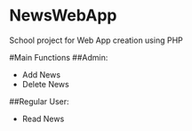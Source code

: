 # NewsWebApp
School project for Web App creation using PHP

#Main Functions
##Admin:
- Add News 
- Delete News

##Regular User:
- Read News
